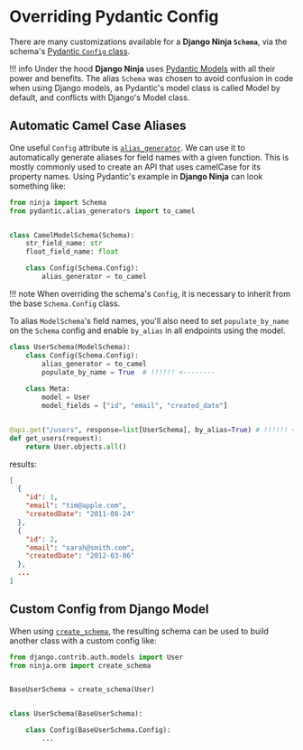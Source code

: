 # Overriding Pydantic Config

There are many customizations available for a **Django Ninja `Schema`**, via the schema's
[Pydantic `Config` class](https://pydantic-docs.helpmanual.io/usage/model_config/). 

!!! info
    Under the hood **Django Ninja** uses [Pydantic Models](https://pydantic-docs.helpmanual.io/usage/models/)
    with all their power and benefits. The alias `Schema` was chosen to avoid confusion in code
    when using Django models, as Pydantic's model class is called Model by default, and conflicts with
    Django's Model class.

## Automatic Camel Case Aliases

One useful `Config` attribute is [`alias_generator`](https://pydantic-docs.helpmanual.io/usage/model_config/#alias-generator).
We can use it to automatically generate aliases for field names with a given function. This is mostly commonly used to create
an API that uses camelCase for its property names.
Using Pydantic's example in **Django Ninja** can look something like:

```python hl_lines="9 10"
from ninja import Schema
from pydantic.alias_generators import to_camel


class CamelModelSchema(Schema):
    str_field_name: str
    float_field_name: float

    class Config(Schema.Config):
        alias_generator = to_camel
```

!!! note
    When overriding the schema's `Config`, it is necessary to inherit from the base `Schema.Config` class. 

To alias `ModelSchema`'s field names, you'll also need to set `populate_by_name` on the `Schema` config and 
enable `by_alias` in all endpoints using the model.

```python hl_lines="4 11"
class UserSchema(ModelSchema):
    class Config(Schema.Config):
        alias_generator = to_camel
        populate_by_name = True  # !!!!!! <--------
        
    class Meta:
        model = User
        model_fields = ["id", "email", "created_date"]


@api.get("/users", response=list[UserSchema], by_alias=True) # !!!!!! <-------- by_alias
def get_users(request):
    return User.objects.all()

```

results:

```JSON
[
  {
    "id": 1,
    "email": "tim@apple.com",
    "createdDate": "2011-08-24"
  },
  {
    "id": 2,
    "email": "sarah@smith.com",
    "createdDate": "2012-03-06"
  },
  ...
]

```

## Custom Config from Django Model

When using [`create_schema`](django-pydantic-create-schema.md#create_schema), the resulting
schema can be used to build another class with a custom config like:

```python hl_lines="10"
from django.contrib.auth.models import User
from ninja.orm import create_schema


BaseUserSchema = create_schema(User)


class UserSchema(BaseUserSchema):

    class Config(BaseUserSchema.Config):
        ...
```
